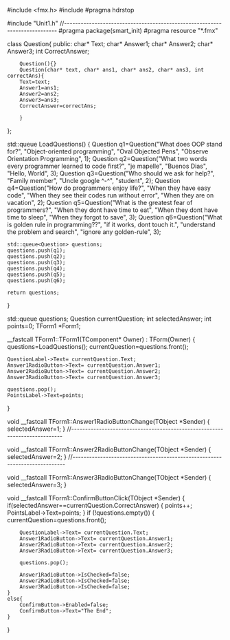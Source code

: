 #include <fmx.h>
#include <queue>
#pragma hdrstop

#include "Unit1.h"
//---------------------------------------------------------------------------
#pragma package(smart_init)
#pragma resource "*.fmx"

class Question{
public:
	char* Text;
	char* Answer1;
	char* Answer2;
	char* Answer3;
	int CorrectAnswer;

		Question(){}
		Question(char* text, char* ans1, char* ans2, char* ans3, int correctAns){
		Text=text;
		Answer1=ans1;
		Answer2=ans2;
		Answer3=ans3;
		CorrectAnswer=correctAns;

		}
};

std::queue<Question> LoadQuestions() {
	Question q1=Question("What does OOP stand for?", "Object-oriented programming", "Oval Objected Pens", "Observe Orientation Programming", 1);
	Question q2=Question("What two words every programmer learned to code first?", "je mapelle", "Buenos Dias", "Hello, World", 3);
	Question q3=Question("Who should we ask for help?", "Family member", "Uncle google ^-^", "student", 2);
	Question q4=Question("How do programmers enjoy life?", "When they have easy code", "When they see their codes run without error", "When they are on vacation", 2);
	Question q5=Question("What is the greatest fear of programmers?", "When they dont have time to eat", "When they dont have time to sleep", "When they forgot to save", 3);
	Question q6=Question("What is golden rule in programming??", "if it works, dont touch it.", "understand the problem and search", "ignore any golden-rule", 3);

	std::queue<Question> questions;
	questions.push(q1);
	questions.push(q2);
	questions.push(q3);
	questions.push(q4);
	questions.push(q5);
	questions.push(q6);

	return questions;
}

std::queue<Question> questions;
Question currentQuestion;
int selectedAnswer;
int points=0;
TForm1 *Form1;

__fastcall TForm1::TForm1(TComponent* Owner)
	: TForm(Owner)
{
	questions=LoadQuestions();
	currentQuestion=questions.front();

	QuestionLabel->Text= currentQuestion.Text;
	Answer1RadioButton->Text= currentQuestion.Answer1;
	Answer2RadioButton->Text= currentQuestion.Answer2;
	Answer3RadioButton->Text= currentQuestion.Answer3;

	questions.pop();
	PointsLabel->Text=points;

}

void __fastcall TForm1::Answer1RadioButtonChange(TObject *Sender)
{
   selectedAnswer=1;
}
//---------------------------------------------------------------------------

void __fastcall TForm1::Answer2RadioButtonChange(TObject *Sender)
{
	selectedAnswer=2;
}
//---------------------------------------------------------------------------

void __fastcall TForm1::Answer3RadioButtonChange(TObject *Sender)
{
	selectedAnswer=3;
}

void __fastcall TForm1::ConfirmButtonClick(TObject *Sender)
{
	if(selectedAnswer==currentQuestion.CorrectAnswer) {
	   points++;
	   PointsLabel->Text=points;
	}
	if (!questions.empty()) {
		currentQuestion=questions.front();

		QuestionLabel->Text= currentQuestion.Text;
		Answer1RadioButton->Text= currentQuestion.Answer1;
		Answer2RadioButton->Text= currentQuestion.Answer2;
		Answer3RadioButton->Text= currentQuestion.Answer3;

		questions.pop();

		Answer1RadioButton->IsChecked=false;
		Answer2RadioButton->IsChecked=false;
		Answer3RadioButton->IsChecked=false;
	}
	else{
		ConfirmButton->Enabled=false;
		ConfirmButton->Text="The End";
	}
}
